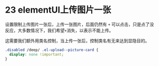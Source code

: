 # 23 elementUI上传图片一张

设置限制上传图片一张后，上传一张图片，后面仍然有 `+` 可以点击，只是点了没反应，大多数情况下，我们希望`+`消失，以表示不能上传。



这需要我们额外用类名控制，当上传一张后，控制类名有无来达到显隐目的。

```css
.disabled /deep/ .el-upload--picture-card {
  display: none !important;
}
```

